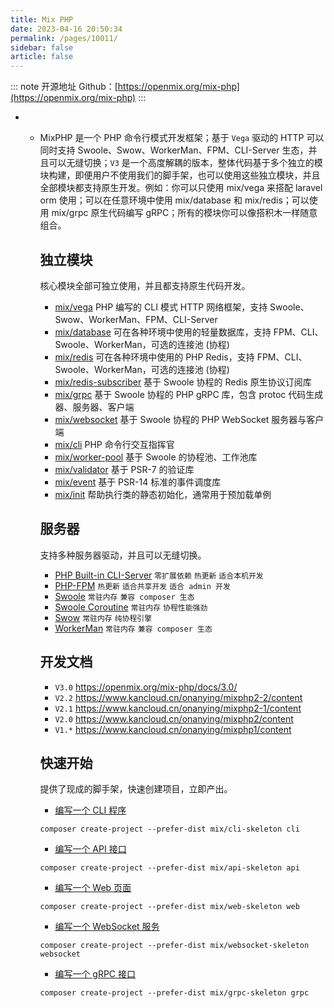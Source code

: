 ```yaml
---
title: Mix PHP
date: 2023-04-16 20:50:34
permalink: /pages/10011/
sidebar: false
article: false
---
```

::: note 开源地址
Github：[https://openmix.org/mix-php](https://openmix.org/mix-php)
:::
- - MixPHP 是一个 PHP 命令行模式开发框架；基于 `Vega` 驱动的 HTTP 可以同时支持 Swoole、Swow、WorkerMan、FPM、CLI-Server 生态，并且可以无缝切换；`V3` 是一个高度解耦的版本，整体代码基于多个独立的模块构建，即便用户不使用我们的脚手架，也可以使用这些独立模块，并且全部模块都支持原生开发。例如：你可以只使用 mix/vega 来搭配 laravel orm 使用；可以在任意环境中使用 mix/database 和 mix/redis；可以使用 mix/grpc 原生代码编写 gRPC；所有的模块你可以像搭积木一样随意组合。

    ## 独立模块

    核心模块全部可独立使用，并且都支持原生代码开发。

    - [mix/vega](https://github.com/mix-php/mix/blob/master/src/vega) PHP 编写的 CLI 模式 HTTP 网络框架，支持 Swoole、Swow、WorkerMan、FPM、CLI-Server
    - [mix/database](https://github.com/mix-php/mix/blob/master/src/database) 可在各种环境中使用的轻量数据库，支持 FPM、CLI、Swoole、WorkerMan，可选的连接池 (协程)
    - [mix/redis](https://github.com/mix-php/mix/blob/master/src/redis) 可在各种环境中使用的 PHP Redis，支持 FPM、CLI、Swoole、WorkerMan，可选的连接池 (协程)
    - [mix/redis-subscriber](https://github.com/mix-php/mix/blob/master/src/redis-subscriber) 基于 Swoole 协程的 Redis 原生协议订阅库
    - [mix/grpc](https://github.com/mix-php/mix/blob/master/src/grpc) 基于 Swoole 协程的 PHP gRPC 库，包含 protoc 代码生成器、服务器、客户端
    - [mix/websocket](https://github.com/mix-php/mix/blob/master/src/websocket) 基于 Swoole 协程的 PHP WebSocket 服务器与客户端
    - [mix/cli](https://github.com/mix-php/mix/blob/master/src/cli) PHP 命令行交互指挥官
    - [mix/worker-pool](https://github.com/mix-php/mix/blob/master/src/worker-pool) 基于 Swoole 的协程池、工作池库
    - [mix/validator](https://github.com/mix-php/mix/blob/master/src/validator) 基于 PSR-7 的验证库
    - [mix/event](https://github.com/mix-php/mix/blob/master/src/event) 基于 PSR-14 标准的事件调度库
    - [mix/init](https://github.com/mix-php/mix/blob/master/src/init) 帮助执行类的静态初始化，通常用于预加载单例

    ## 服务器

    支持多种服务器驱动，并且可以无缝切换。

    - [PHP Built-in CLI-Server](https://github.com/mix-php/mix/blob/master/examples/api-skeleton/composer.json#L8) `零扩展依赖` `热更新` `适合本机开发`
    - [PHP-FPM](https://github.com/mix-php/mix/blob/master/examples/api-skeleton/public/index.php) `热更新` `适合共享开发` `适合 admin 开发`
    - [Swoole](https://github.com/mix-php/mix/blob/master/examples/api-skeleton/composer.json#L9) `常驻内存` `兼容 composer 生态`
    - [Swoole Coroutine](https://github.com/mix-php/mix/blob/master/examples/api-skeleton/composer.json#L10) `常驻内存` `协程性能强劲`
    - [Swow](https://github.com/mix-php/mix/blob/master/examples/api-skeleton/composer.json#L11) `常驻内存` `纯协程引擎`
    - [WorkerMan](https://github.com/mix-php/mix/blob/master/examples/api-skeleton/composer.json#L12) `常驻内存` `兼容 composer 生态`

    ## 开发文档

    - `V3.0` https://openmix.org/mix-php/docs/3.0/
    - `V2.2` https://www.kancloud.cn/onanying/mixphp2-2/content
    - `V2.1` https://www.kancloud.cn/onanying/mixphp2-1/content
    - `V2.0` https://www.kancloud.cn/onanying/mixphp2/content
    - `V1.*` https://www.kancloud.cn/onanying/mixphp1/content

    ## 快速开始

    提供了现成的脚手架，快速创建项目，立即产出。

    - [编写一个 CLI 程序](https://github.com/mix-php/mix/blob/master/examples/cli-skeleton#readme)

    ```
    composer create-project --prefer-dist mix/cli-skeleton cli
    ```

    - [编写一个 API 接口](https://github.com/mix-php/mix/blob/master/examples/api-skeleton#readme)

    ```
    composer create-project --prefer-dist mix/api-skeleton api
    ```

    - [编写一个 Web 页面](https://github.com/mix-php/mix/blob/master/examples/web-skeleton#readme)

    ```
    composer create-project --prefer-dist mix/web-skeleton web
    ```

    - [编写一个 WebSocket 服务](https://github.com/mix-php/mix/blob/master/examples/websocket-skeleton#readme)

    ```
    composer create-project --prefer-dist mix/websocket-skeleton websocket
    ```

    - [编写一个 gRPC 接口](https://github.com/mix-php/mix/blob/master/examples/grpc-skeleton#readme)

    ```
    composer create-project --prefer-dist mix/grpc-skeleton grpc
    ```


